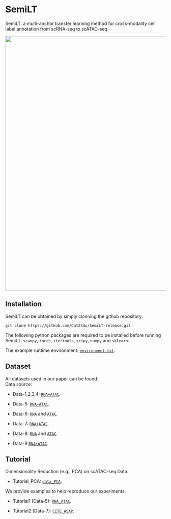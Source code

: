 # SemiLT
SemiLT: a multi-anchor transfer learning method for cross-modality cell label annotation from scRNA-seq to scATAC-seq.<br>

<img src="https://github.com/Gut2Sdu/SemiLT/blob/main/Supplementary%20Information/Fig-1_01.jpg" width="800px">

## Installation

SemiLT can be obtained by simply clonning the github repository:

```
git clone https://github.com/Gut2Sdu/SemiLT-release.git
```

The following python packages are required to be installed before running SemiLT: 
`scanpy`, `torch`, `itertools`, `scipy`, `numpy` and `sklearn`.

The example runtime environment: [`environment.txt`](https://github.com/Gut2Sdu/SemiLT-release/blob/main/environment.txt).<br>

## Dataset
All datasets used in our paper can be found.<br>
Data source: <br>

* Data-1,2,3,4: [`RNA+ATAC`](https://www.ncbi.nlm.nih.gov/geo/query/acc.cgi?acc=GSE194122).<br>

* Data-5: [`RNA+ATAC`](https://github.com/caokai1073/uniPort).<br>

* Data-6: [`RNA`](https://tabula-muris.ds.czbiohub.org/) and [`ATAC`](https://atlas.gs.washington.edu/mouse-atac/).<br>

* Data-7: [`RNA+ATAC`](https://github.com/SydneyBioX/scJoint).<br>

* Data-8: [`RNA`](https://github.com/dpeerlab/Palantir/) and [`ATAC`](https://gitlab.com/cvejic-group/integrative-scrna-scatac-human-foetal).<br>

* Data-9:[`RNA+ATAC`](https://stuartlab.org/signac/articles/pbmc_vignette).

## Tutorial
Dimensionality Reduction (e.g., PCA) on scATAC-seq Data.<br>
* Tutorial_PCA: [`data_PCA`](https://github.com/Gut2Sdu/SemiLT-release/blob/main/tutorial/data_PCA.ipynb).<br>

We provide examples to help reproduce our experiments.<br>
* Tutorial1 (Data-5): [`RNA_ATAC`](https://github.com/Gut2Sdu/SemiLT-release/blob/main/tutorial/RNA-seq%20and%20ATAC-seq%20integration%20using%20SemiLT.ipynb).<br>

* Tutorial2 (Data-7): [`CITE_ASAP`](https://github.com/Gut2Sdu/SemiLT-release/blob/main/tutorial/CITE-seq%20and%20ASAP-seq%20integration%20using%20SemiLT.ipynb).<br>
